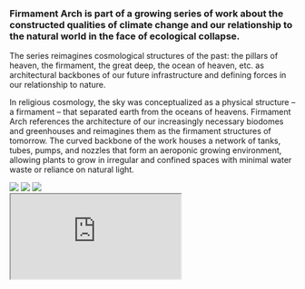 ### Firmament Arch is part of a growing series of work about the constructed qualities of climate change and our relationship to the natural world in the face of ecological collapse. 

The series reimagines cosmological structures of the past: the pillars of heaven, the firmament, the great deep, the ocean of heaven, etc. as architectural backbones of our future infrastructure and defining forces in our relationship to nature.

In religious cosmology, the sky was conceptualized as a physical structure – a firmament – that separated earth from the oceans of heavens. Firmament Arch references the architecture of our increasingly necessary biodomes and greenhouses and reimagines them as the firmament structures of tomorrow. The curved backbone of the work houses a network of tanks, tubes, pumps, and nozzles that form an aeroponic growing environment, allowing plants to grow in irregular and confined spaces with minimal water waste or reliance on natural light.

<img src='design-portfolio/VSC/Full1.2.jpg'>
<img src='design-portfolio/VSC/arduino1.jpg'>
<img src='design-portfolio/VSC/plants1.jpg'>

<div class='resp-container'><iframe class='resp-iframe' src='https://player.vimeo.com/video/333263581?autoplay=1' fullscreen' allowfullscreen=''></iframe></div>